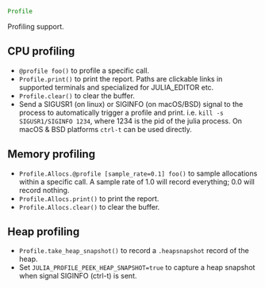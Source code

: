 ```julia
Profile
```

Profiling support.

## CPU profiling

  * `@profile foo()` to profile a specific call.
  * `Profile.print()` to print the report. Paths are clickable links in supported terminals and specialized for JULIA_EDITOR etc.
  * `Profile.clear()` to clear the buffer.
  * Send a SIGUSR1 (on linux) or SIGINFO (on macOS/BSD) signal to the process to automatically trigger a profile and print. i.e. `kill -s SIGUSR1/SIGINFO 1234`, where 1234 is the pid of the julia process. On macOS & BSD platforms `ctrl-t` can be used directly.

## Memory profiling

  * `Profile.Allocs.@profile [sample_rate=0.1] foo()` to sample allocations within a specific call. A sample rate of 1.0 will record everything; 0.0 will record nothing.
  * `Profile.Allocs.print()` to print the report.
  * `Profile.Allocs.clear()` to clear the buffer.

## Heap profiling

  * `Profile.take_heap_snapshot()` to record a `.heapsnapshot` record of the heap.
  * Set `JULIA_PROFILE_PEEK_HEAP_SNAPSHOT=true` to capture a heap snapshot when signal SIGINFO (ctrl-t) is sent.
